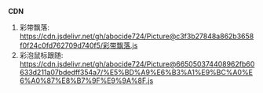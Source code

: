 **CDN**
1. 彩带飘落: https://cdn.jsdelivr.net/gh/abocide724/Picture@c3f3b27848a862b3658f0f24c0fd762709d740f5/彩带飘落.js
2. 彩泡鼠标跟随: https://cdn.jsdelivr.net/gh/abocide724/Picture@665050374408962fb60633d211a07bdedff354a7/%E5%BD%A9%E6%B3%A1%E9%BC%A0%E6%A0%87%E8%B7%9F%E9%9A%8F.js
